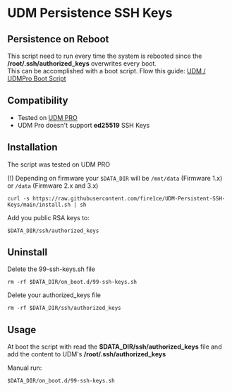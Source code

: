 # UDM Persistence SSH Keys

## Persistence on Reboot

This script need to run every time the system is rebooted since the **/root/.ssh/authorized_keys** overwrites every boot.  
This can be accomplished with a boot script. Flow this guide: [UDM / UDMPro Boot Script](https://github.com/unifi-utilities/unifios-utilities/tree/main/on-boot-script)

## Compatibility

- Tested on [UDM PRO][amz-udm-pro-url]
- UDM Pro doesn't support **ed25519** SSH Keys


## Installation

The script was tested on UDM PRO

(!) Depending on firmware your `$DATA_DIR` will be `/mnt/data` (Firmware 1.x) or `/data` (Firmware 2.x and 3.x)

```shell
curl -s https://raw.githubusercontent.com/fire1ce/UDM-Persistent-SSH-Keys/main/install.sh | sh
```

Add you public RSA keys to:

```shell
$DATA_DIR/ssh/authorized_keys
```

## Uninstall

Delete the 99-ssh-keys.sh file

```shell
rm -rf $DATA_DIR/on_boot.d/99-ssh-keys.sh
```

Delete your authorized_keys file

```shell
rm -rf $DATA_DIR/ssh/authorized_keys
```

## Usage

At boot the script with read the **$DATA_DIR/ssh/authorized_keys** file and add the content to UDM's **/root/.ssh/authorized_keys**

Manual run:

```shell
$DATA_DIR/on_boot.d/99-ssh-keys.sh
```

<!-- --- -->

[amz-udm-pro-url]: https://amzn.to/3J4fezk 'Amazon Unifi UDM Pro'

<!-- --- -->
